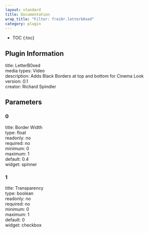 ```yaml
---
layout: standard
title: Documentation
wrap_title: "Filter: frei0r.letterb0xed"
category: plugin
---
```

* TOC
{:toc}

## Plugin Information

title: LetterB0xed  
media types:
Video  
description: Adds Black Borders at top and bottom for Cinema Look  
version: 0.1  
creator: Richard Spindler  

## Parameters

### 0

title: Border Width    
type: float  
readonly: no  
required: no  
minimum: 0  
maximum: 1  
default: 0.4  
widget: spinner  

### 1

title: Transparency    
type: boolean  
readonly: no  
required: no  
minimum: 0  
maximum: 1  
default: 0  
widget: checkbox  

